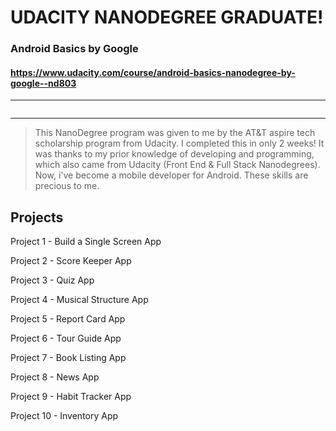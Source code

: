 # UDACITY NANODEGREE GRADUATE!
### Android Basics by Google

#### https://www.udacity.com/course/android-basics-nanodegree-by-google--nd803

______________________________________________________
![]()
______________________________________________________

>This NanoDegree program was given to me by the AT&T aspire tech scholarship program from Udacity.
I completed this in only 2 weeks! It was thanks to my prior knowledge of developing and programming,
which also came from Udacity (Front End & Full Stack Nanodegrees).
Now, i've become a mobile developer for Android. These skills are precious to me.

## Projects
Project 1 - Build a Single Screen App

Project 2 - Score Keeper App

Project 3 - Quiz App

Project 4 - Musical Structure App

Project 5 - Report Card App

Project 6 - Tour Guide App

Project 7 - Book Listing App

Project 8 - News App

Project 9 - Habit Tracker App

Project 10 - Inventory App
